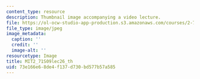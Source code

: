 ```yaml
---
content_type: resource
description: Thumbnail image accompanying a video lecture.
file: https://ol-ocw-studio-app-production.s3.amazonaws.com/courses/2-71-optics-spring-2009/73e166e68de4f137d730bd577b57a585_MIT2_71S09lec26_th.jpg
file_type: image/jpeg
image_metadata:
  caption: ''
  credit: ''
  image-alt: ''
resourcetype: Image
title: MIT2_71S09lec26_th
uid: 73e166e6-8de4-f137-d730-bd577b57a585
---
```

